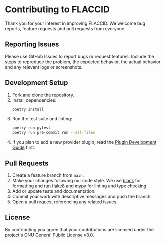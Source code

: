 # Contributing to FLACCID

Thank you for your interest in improving FLACCID. We welcome bug reports, feature requests and pull requests from everyone.

## Reporting Issues

Please use GitHub Issues to report bugs or request features. Include the steps to reproduce the problem, the expected behavior, the actual behavior and any relevant logs or screenshots.

## Development Setup

1. Fork and clone the repository.
2. Install dependencies:
   ```bash
   poetry install
   ```
3. Run the test suite and linting:
   ```bash
   poetry run pytest
   poetry run pre-commit run --all-files
   ```
4. If you plan to add a new provider plugin, read the
   [Plugin Development Guide](docs/plugin-development.md) first.

## Pull Requests

1. Create a feature branch from `main`.
2. Make your changes following our code style. We use [black](https://github.com/psf/black) for formatting and run [flake8](https://flake8.pycqa.org/) and [mypy](http://mypy-lang.org/) for linting and type checking.
3. Add or update tests and documentation.
4. Commit your work with descriptive messages and push the branch.
5. Open a pull request referencing any related issues.

## License

By contributing you agree that your contributions are licensed under the project's [GNU General Public License v3.0](LICENSE).
